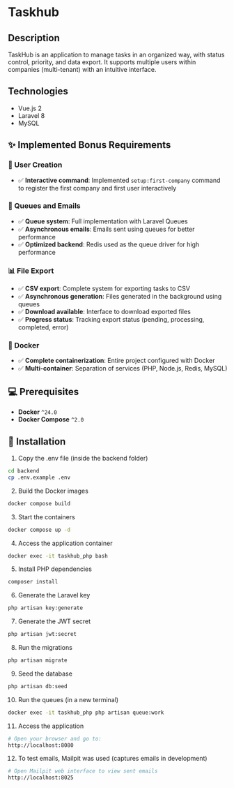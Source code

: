 # Taskhub

## Description

TaskHub is an application to manage tasks in an organized way, with status control, priority, and data export. It supports multiple users within companies (multi-tenant) with an intuitive interface.

## Technologies

- Vue.js 2
- Laravel 8
- MySQL

## ✨ Implemented Bonus Requirements

### 🏢 User Creation
- ✅ **Interactive command**: Implemented `setup:first-company` command to register the first company and first user interactively

### 📧 Queues and Emails
- ✅ **Queue system**: Full implementation with Laravel Queues
- ✅ **Asynchronous emails**: Emails sent using queues for better performance
- ✅ **Optimized backend**: Redis used as the queue driver for high performance

### 📊 File Export
- ✅ **CSV export**: Complete system for exporting tasks to CSV
- ✅ **Asynchronous generation**: Files generated in the background using queues
- ✅ **Download available**: Interface to download exported files
- ✅ **Progress status**: Tracking export status (pending, processing, completed, error)

### 🐳 Docker
- ✅ **Complete containerization**: Entire project configured with Docker
- ✅ **Multi-container**: Separation of services (PHP, Node.js, Redis, MySQL)

## 💻 Prerequisites
* **Docker** `^24.0`
* **Docker Compose** `^2.0`

## 🐋 Installation

1. Copy the .env file (inside the backend folder)
```bash
cd backend
cp .env.example .env
```

2. Build the Docker images
```bash
docker compose build
```

3. Start the containers
```bash
docker compose up -d
```

4. Access the application container
```bash
docker exec -it taskhub_php bash
```

5. Install PHP dependencies
```bash
composer install
```

6. Generate the Laravel key
```bash
php artisan key:generate
```

7. Generate the JWT secret
```bash
php artisan jwt:secret
```

8. Run the migrations
```bash
php artisan migrate
```

9. Seed the database
```bash
php artisan db:seed
```

10. Run the queues (in a new terminal)
```bash
docker exec -it taskhub_php php artisan queue:work
```

11. Access the application
```bash
# Open your browser and go to:
http://localhost:8080
```

12. To test emails, Mailpit was used (captures emails in development)
```bash
# Open Mailpit web interface to view sent emails
http://localhost:8025
```